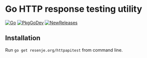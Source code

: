 # Go HTTP response testing utility

[![Go](https://github.com/janos/httpapitest/workflows/Go/badge.svg)](https://github.com/janos/httpapitest/actions)
[![PkgGoDev](https://pkg.go.dev/badge/resenje.org/httpapitest)](https://pkg.go.dev/resenje.org/httpapitest)
[![NewReleases](https://newreleases.io/badge.svg)](https://newreleases.io/github/janos/httpapitest)

## Installation

Run `go get resenje.org/httpapitest` from command line.

